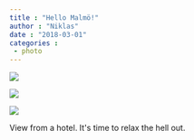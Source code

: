 ```yaml
---
title : "Hello Malmö!"
author : "Niklas"
date : "2018-03-01"
categories : 
 - photo
---
```


[![](https://niklasblog.com/wp-content/IMG_20180301_142747.jpg)](https://niklasblog.com/wp-content/IMG_20180301_142747.jpg)

[![](https://niklasblog.com/wp-content/IMG_20180301_142804.jpg)](https://niklasblog.com/wp-content/IMG_20180301_142804.jpg)

[![](https://niklasblog.com/wp-content/IMG_20180301_141214.jpg)](https://niklasblog.com/wp-content/IMG_20180301_141214.jpg)

View from a hotel. It's time to relax the hell out.
